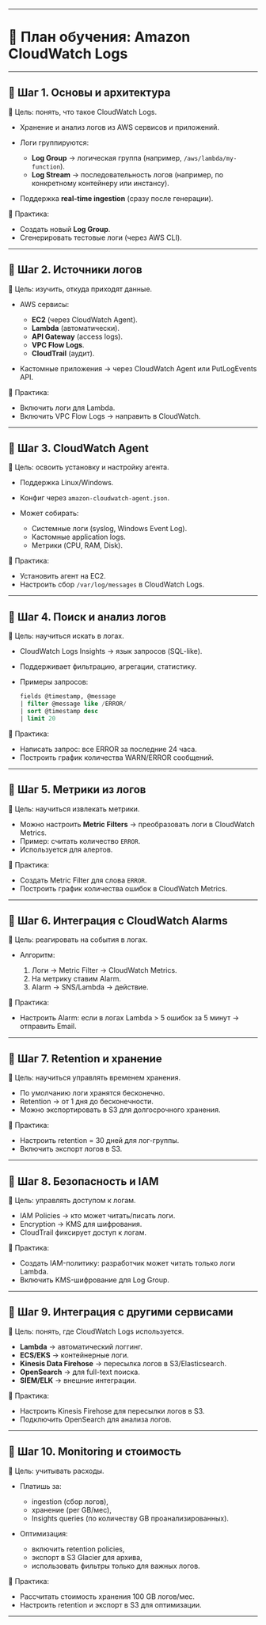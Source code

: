 
---

# 📍 План обучения: Amazon CloudWatch Logs

---

## 🔹 Шаг 1. Основы и архитектура

🎯 Цель: понять, что такое CloudWatch Logs.

* Хранение и анализ логов из AWS сервисов и приложений.
* Логи группируются:

  * **Log Group** → логическая группа (например, `/aws/lambda/my-function`).
  * **Log Stream** → последовательность логов (например, по конкретному контейнеру или инстансу).
* Поддержка **real-time ingestion** (сразу после генерации).

📌 Практика:

* Создать новый **Log Group**.
* Сгенерировать тестовые логи (через AWS CLI).

---

## 🔹 Шаг 2. Источники логов

🎯 Цель: изучить, откуда приходят данные.

* AWS сервисы:

  * **EC2** (через CloudWatch Agent).
  * **Lambda** (автоматически).
  * **API Gateway** (access logs).
  * **VPC Flow Logs**.
  * **CloudTrail** (аудит).
* Кастомные приложения → через CloudWatch Agent или PutLogEvents API.

📌 Практика:

* Включить логи для Lambda.
* Включить VPC Flow Logs → направить в CloudWatch.

---

## 🔹 Шаг 3. CloudWatch Agent

🎯 Цель: освоить установку и настройку агента.

* Поддержка Linux/Windows.
* Конфиг через `amazon-cloudwatch-agent.json`.
* Может собирать:

  * Системные логи (syslog, Windows Event Log).
  * Кастомные application logs.
  * Метрики (CPU, RAM, Disk).

📌 Практика:

* Установить агент на EC2.
* Настроить сбор `/var/log/messages` в CloudWatch Logs.

---

## 🔹 Шаг 4. Поиск и анализ логов

🎯 Цель: научиться искать в логах.

* CloudWatch Logs Insights → язык запросов (SQL-like).
* Поддерживает фильтрацию, агрегации, статистику.
* Примеры запросов:

  ```sql
  fields @timestamp, @message
  | filter @message like /ERROR/
  | sort @timestamp desc
  | limit 20
  ```

📌 Практика:

* Написать запрос: все ERROR за последние 24 часа.
* Построить график количества WARN/ERROR сообщений.

---

## 🔹 Шаг 5. Метрики из логов

🎯 Цель: научиться извлекать метрики.

* Можно настроить **Metric Filters** → преобразовать логи в CloudWatch Metrics.
* Пример: считать количество `ERROR`.
* Используется для алертов.

📌 Практика:

* Создать Metric Filter для слова `ERROR`.
* Построить график количества ошибок в CloudWatch Metrics.

---

## 🔹 Шаг 6. Интеграция с CloudWatch Alarms

🎯 Цель: реагировать на события в логах.

* Алгоритм:

  1. Логи → Metric Filter → CloudWatch Metrics.
  2. На метрику ставим Alarm.
  3. Alarm → SNS/Lambda → действие.

📌 Практика:

* Настроить Alarm: если в логах Lambda > 5 ошибок за 5 минут → отправить Email.

---

## 🔹 Шаг 7. Retention и хранение

🎯 Цель: научиться управлять временем хранения.

* По умолчанию логи хранятся бесконечно.
* Retention → от 1 дня до бесконечности.
* Можно экспортировать в S3 для долгосрочного хранения.

📌 Практика:

* Настроить retention = 30 дней для лог-группы.
* Включить экспорт логов в S3.

---

## 🔹 Шаг 8. Безопасность и IAM

🎯 Цель: управлять доступом к логам.

* IAM Policies → кто может читать/писать логи.
* Encryption → KMS для шифрования.
* CloudTrail фиксирует доступ к логам.

📌 Практика:

* Создать IAM-политику: разработчик может читать только логи Lambda.
* Включить KMS-шифрование для Log Group.

---

## 🔹 Шаг 9. Интеграция с другими сервисами

🎯 Цель: понять, где CloudWatch Logs используется.

* **Lambda** → автоматический логгинг.
* **ECS/EKS** → контейнерные логи.
* **Kinesis Data Firehose** → пересылка логов в S3/Elasticsearch.
* **OpenSearch** → для full-text поиска.
* **SIEM/ELK** → внешние интеграции.

📌 Практика:

* Настроить Kinesis Firehose для пересылки логов в S3.
* Подключить OpenSearch для анализа логов.

---

## 🔹 Шаг 10. Monitoring и стоимость

🎯 Цель: учитывать расходы.

* Платишь за:

  * ingestion (сбор логов),
  * хранение (per GB/мес),
  * Insights queries (по количеству GB проанализированных).
* Оптимизация:

  * включить retention policies,
  * экспорт в S3 Glacier для архива,
  * использовать фильтры только для важных логов.

📌 Практика:

* Рассчитать стоимость хранения 100 GB логов/мес.
* Настроить retention и экспорт в S3 для оптимизации.

---
